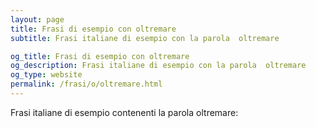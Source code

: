 ```yaml
---
layout: page
title: Frasi di esempio con oltremare 
subtitle: Frasi italiane di esempio con la parola  oltremare

og_title: Frasi di esempio con oltremare 
og_description: Frasi italiane di esempio con la parola  oltremare
og_type: website
permalink: /frasi/o/oltremare.html
---
```


Frasi italiane di esempio contenenti la parola oltremare:


